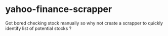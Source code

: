 # yahoo-finance-scrapper

Got bored checking stock manually so why not create a scrapper to quickly identify list of potential stocks ?
